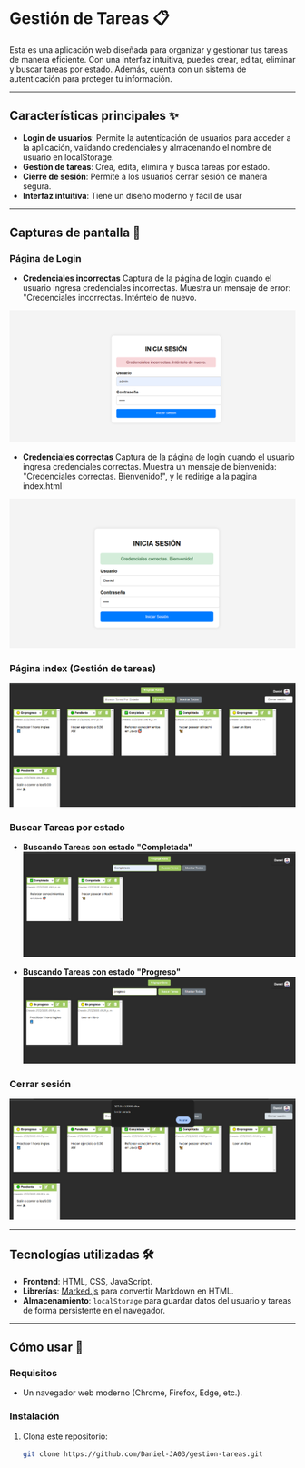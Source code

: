 # Gestión de Tareas 📋

 Esta es una aplicación web diseñada para organizar y gestionar tus tareas de manera eficiente. Con una interfaz intuitiva, puedes crear, editar, eliminar y buscar tareas por estado. Además, cuenta con un sistema de autenticación para proteger tu información.

 ---

 ## Características principales ✨
- **Login de usuarios**: Permite la autenticación de usuarios para acceder a la aplicación, validando credenciales y almacenando el nombre de usuario en localStorage.
- **Gestión de tareas**: Crea, edita, elimina y busca tareas por estado.
- **Cierre de sesión**: Permite a los usuarios cerrar sesión de manera segura.
- **Interfaz intuitiva**: Tiene un diseño moderno y fácil de usar

---

## Capturas de pantalla 📸

### Página de Login

- **Credenciales incorrectas**
  Captura de la página de login cuando el usuario ingresa credenciales incorrectas. Muestra un mensaje de error: "Credenciales incorrectas. Inténtelo de nuevo.
  
![Captura de la página de login cuando el usuario ingresa credenciales incorrectas. Muestra un mensaje de error: "Credenciales incorrectas. Inténtelo de nuevo."](./screenshots/credencialesIncorrectas.png)

- **Credenciales correctas**
  Captura de la página de login cuando el usuario ingresa credenciales correctas. Muestra un mensaje de bienvenida: "Credenciales correctas. Bienvenido!", y le redirige a la pagina index.html
  
![Captura de la página de login cuando el usuario ingresa credenciales correctas. Muestra un mensaje de bienvenida: "Credenciales correctas. Bienvenido!", y le redirige a la pagina index.html](./screenshots/credencialesCorrectas.png)

### Página index (Gestión de tareas)
![Captura de la página principal de la aplicación, donde se muestra una lista de tareas con su estado (Pendiente, En progreso, Completada) y la fecha de creación.También se observa un botón para agregar nuevas tareas y un campo donde puedes consultar las tareas por el nombre del estado](./screenshots/interfazTareas.png)

### Buscar Tareas por estado
- **Buscando Tareas con estado "Completada"**
![Captura de la interfaz de búsqueda de tareas cuando se filtra por el estado "Completada". Muestra solo las tareas que tienen este estado](./screenshots/interfazBuscarTareas1.png)

- **Buscando Tareas con estado "Progreso"**
![Captura de la interfaz de búsqueda de tareas cuando se filtra por el estado "En progreso". Muestra solo las tareas que están en progreso](./screenshots/interfazBuscarTareas2.png)

### Cerrar sesión
![Captura del menú desplegable del usuario, donde se muestra la opción "Cerrar sesión". Al hacer clic en esta opción, el usuario es redirigido a la página de login, y su sesión se cierra correctamente.](./screenshots/cerrarSesion.png)

---

## Tecnologías utilizadas 🛠️

- **Frontend**: HTML, CSS, JavaScript.
- **Librerías**: [Marked.js](https://github.com/markedjs/marked) para convertir Markdown en HTML.
- **Almacenamiento**: `localStorage` para guardar datos del usuario y tareas de forma persistente en el navegador.

---

## Cómo usar 🚀

### Requisitos 
- Un navegador web moderno (Chrome, Firefox, Edge, etc.).

### Instalación

1. Clona este repositorio:
   ```bash
   git clone https://github.com/Daniel-JA03/gestion-tareas.git



